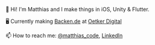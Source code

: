 👋 Hi! I'm Matthias and I make things in iOS, Unity & Flutter.

🖥️ Currently making [Backen.de](https://apps.apple.com/de/app/backen-de/id1441944766) at [Oetker Digital](https://github.com/OetkerDigital)

📫 How to reach me: [@matthias_code](https://twitter.com/matthias_code), [LinkedIn](https://www.linkedin.com/in/matthias-zarzecki-b743353b/)
